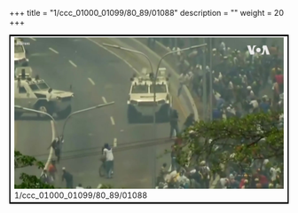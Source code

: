 +++
title = "1/ccc_01000_01099/80_89/01088"
description = ""
weight = 20
+++

<table style="border:2px solid black;max-width:800px;max-height:800px;" 
><tr><td>
<img class="center-fit-jpg"
src="/jpg_/aaa_20190430_NxaOmWaI8sI_01087.jpg">
1/ccc_01000_01099/80_89/01088
</img></td></tr></table>
